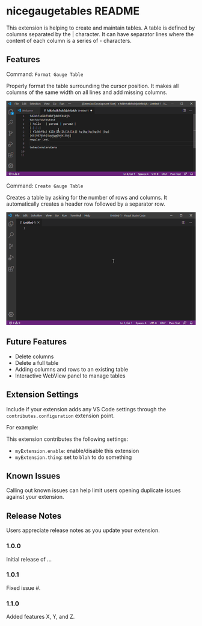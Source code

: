 # nicegaugetables README

This extension is helping to create and maintain tables.
A table is defined by columns separated by the | character. It can have separator lines where the content of each column is a series of - characters.

## Features

Command: `Format Gauge Table`

Properly format the table surrounding the cursor position. It makes all columns of the same width on all lines and add missing columns.

![Demo](formattable.gif)

Command: `Create Gauge Table`

Creates a table by asking for the number of rows and columns. It automatically creates a header row followed by a separator row.

![Demo](createtable.gif)

## Future Features

* Delete columns
* Delete a full table
* Adding columns and rows to an existing table
* Interactive WebView panel to manage tables

## Extension Settings

Include if your extension adds any VS Code settings through the `contributes.configuration` extension point.

For example:

This extension contributes the following settings:

* `myExtension.enable`: enable/disable this extension
* `myExtension.thing`: set to `blah` to do something

## Known Issues

Calling out known issues can help limit users opening duplicate issues against your extension.

## Release Notes

Users appreciate release notes as you update your extension.

### 1.0.0

Initial release of ...

### 1.0.1

Fixed issue #.

### 1.1.0

Added features X, Y, and Z.
